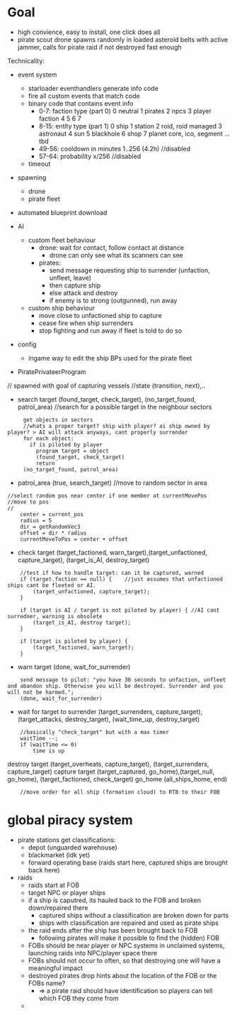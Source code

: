 # Goal
- high convience, easy to install, one click does all
- pirate scout drone spawns randomly in loaded asteroid belts with active jammer, calls for pirate raid if not destroyed fast enough

Technicality:
- event system
    - starloader eventhandlers generate info code
    - fire all custom events that match code
    - binary code that contains event info
        - 0-7: faction type (part 0)
            0 neutral
            1 pirates
            2 npcs
            3 player faction
            4
            5
            6
            7
        - 8-15: entity type (part 1)
            0   ship
            1   station
            2   roid, roid managed
            3   astronaut
            4   sun
            5   blackhole
            6   shop
            7   planet core, ico, segment
        ... tbd
        - 49-56: cooldown in minutes 1..256 (4.2h) //disabled
        - 57-64: probability x/256 //disabled
    - timeout
    
- spawning
    - drone
    - pirate fleet
- automated blueprint download

- AI
    - custom fleet behaviour
        - drone: wait for contact, follow contact at distance
            - drone can only see what its scanners can see
        - pirates:
            - send message requesting ship to surrender (unfaction, unfleet, leave)
            - then capture ship
            - else attack and destroy
            - if enemy is to strong (outgunned), run away
    - custom ship behaviour
        - move close to unfactioned ship to capture
        - cease fire when ship surrenders
        - stop fighting and run away if fleet is told to do so
        
- config
    - ingame way to edit the ship BPs used for the pirate fleet



- PiratePrivateerProgram

// spawned with goal of capturing vessels 
//state (transition, next),..
- search target (found_target, check_target), (no_target_found, patrol_area) //search for a possible target in the neighbour sectors
```
     get objects in sectors
     //whats a proper target? ship with player? ai ship owned by player? > AI will attack anyways, cant properly surrender
     for each object:
       if is piloted by player
         program target = object
         (found_target, check_target)
         return
     (no_target_found, patrol_area)
 ```

- patrol_area (true, search_target) //move to random sector in area
```
//select random pos near center if one member at currentMovePos
//move to pos
//
    center = current_pos
    radius = 5
    dir = getRandomVec3
    offset = dir * radius
    currentMoveToPos = center + offset
```
- check target (target_factioned, warn_target),(target_unfactioned, capture_target), (target_is_AI, destroy_target)
```
    //test if how to handle target: can it be captured, warned
    if (target.faction == null) {    //just assumes that unfactioned ships cant be fleeted or AI.
        (target_unfactioned, capture_target);
    }
    
    if (target is AI / target is not piloted by player) { //AI cant surredner, warning is obsolete
        (target_is_AI, destroy target);
    }
    
    if (target is piloted by player) {
        (target_factioned, warn_target);
    }
```
- warn target (done, wait_for_surrender)
```
    send message to pilot: "you have 30 seconds to unfaction, unfleet and abandon ship. Otherwise you will be destroyed. Surrender and you will not be harmed.";
    (done, wait_for_surrender)
```
- wait for target to surrender (target_surrenders, capture_target), (target_attacks, destroy_target), (wait_time_up, destroy_target)
```
    //basically "check_target" but with a max timer
    waitTime --;
    if (waitTime <= 0)
        time is up
```
   destroy target (target_overheats, capture_target), (target_surrenders, capture_target)
   capture target (target_captured, go_home),(target_null, go_home), (target_factioned, check_target)
    go_home (all_ships_home, end) 
```
    //move order for all ship (formation cloud) to RTB to their FOB

```


# global piracy system
- pirate stations get classifications:
  - depot (unguarded warehouse)
  - blackmarket (idk yet)
  - forward operating base (raids start here, captured ships are brought back here)
- raids
  - raids start at FOB
  - target NPC or player ships
  - if a ship is caputred, its hauled back to the FOB and broken down/repaired there
    - captured ships without a classification are broken down for parts
    - ships with classification are repaired and used as pirate ships
  - the raid ends after the ship has been brought back to FOB
    - following pirates will make it possible to find the (hidden) FOB
  - FOBs should be near player or NPC systems in unclaimed systems, launching raids into NPC/player space there
  - FOBs should not occur to often, so that destroying one will have a meaningful impact
  - destroyed pirates drop hints about the location of the FOB or the FOBs name?
    - => a pirate raid should have identification so players can tell which FOB they come from
  - 


